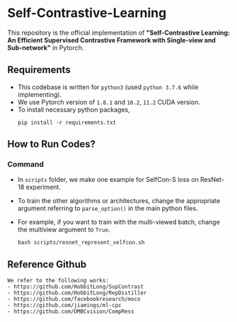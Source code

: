 # Self-Contrastive-Learning

This repository is the official implementation of **"Self-Contrastive Learning: An Efficient Supervised Contrastive Framework with Single-view and Sub-network"** in Pytorch.

## Requirements

- This codebase is written for `python3` (used `python 3.7.6` while implementing).
- We use Pytorch version of `1.8.1` and `10.2`, `11.2` CUDA version.
- To install necessary python packages,  
    ```
    pip install -r requirements.txt
    ```

## How to Run Codes?

### Command

- In `scripts` folder, we make one example for SelfCon-S loss on ResNet-18 experiment.
- To train the other algorithms or architectures, change the appropriate argument referring to `parse_option()` in the main python files. 
- For example, if you want to train with the multi-viewed batch, change the multiview argument to `True`.

    ```
    bash scripts/resnet_represent_selfcon.sh
    ```

## Reference Github

    We refer to the following works:
    - https://github.com/HobbitLong/SupContrast
    - https://github.com/HobbitLong/RepDistiller
    - https://github.com/facebookresearch/moco
    - https://github.com/jiamings/ml-cpc
    - https://github.com/UMBCvision/CompRess
